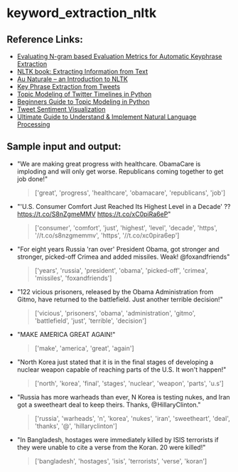 # keyword_extraction_nltk

## Reference Links:
- [ Evaluating N-gram based Evaluation Metrics for Automatic Keyphrase Extraction ](http://www.aclweb.org/anthology/C10-1065)
- [ NLTK book: Extracting Information from Text ](http://www.nltk.org/book/ch07.html)
- [ Au Naturale – an Introduction to NLTK ](http://alexbowe.com/au-naturale/)
- [ Key Phrase Extraction from Tweets ](https://datascienceplus.com/key-phrase-extraction-from-tweets/)
- [ Topic Modeling of Twitter Timelines in Python ](https://medium.com/@alexisperrier/topic-modeling-of-twitter-timelines-in-python-bb91fa90d98d)
- [ Beginners Guide to Topic Modeling in Python ](https://www.analyticsvidhya.com/blog/2016/08/beginners-guide-to-topic-modeling-in-python/)
- [ Tweet Sentiment Visualization ](https://www.csc2.ncsu.edu/faculty/healey/tweet_viz/tweet_app/)
- [ Ultimate Guide to Understand & Implement Natural Language Processing ](https://www.analyticsvidhya.com/blog/2017/01/ultimate-guide-to-understand-implement-natural-language-processing-codes-in-python/)


## Sample input and output:

- "We are making great progress with healthcare. ObamaCare is imploding and will only get worse. Republicans coming together to get job done!"
  > ['great', 'progress', 'healthcare', 'obamacare', 'republicans', 'job']
- "'U.S. Consumer Comfort Just Reached Its Highest Level in a Decade' ??https://t.co/S8nZgmeMMV https://t.co/xC0piRa6eP"
  > ['consumer', 'comfort', 'just', 'highest', 'level', 'decade', 'https', '//t.co/s8nzgmemmv', 'https', '//t.co/xc0pira6ep']
- "For eight years Russia 'ran over' President Obama, got stronger and stronger, picked-off Crimea and added missiles. Weak! @foxandfriends"
  > ['years', 'russia', 'president', 'obama', 'picked-off', 'crimea', 'missiles', 'foxandfriends']
- "122 vicious prisoners, released by the Obama Administration from Gitmo, have returned to the battlefield. Just another terrible decision!"
  > ['vicious', 'prisoners', 'obama', 'administration', 'gitmo', 'battlefield', 'just', 'terrible', 'decision']
- "MAKE AMERICA GREAT AGAIN!"
  > ['make', 'america', 'great', 'again']
- "North Korea just stated that it is in the final stages of developing a nuclear weapon capable of reaching parts of the U.S. It won't happen!"
  > ['north', 'korea', 'final', 'stages', 'nuclear', 'weapon', 'parts', 'u.s']
- "Russia has more warheads than ever, N Korea is testing nukes, and Iran got a sweetheart deal to keep theirs. Thanks, @HillaryClinton."
  > ['russia', 'warheads', 'n', 'korea', 'nukes', 'iran', 'sweetheart', 'deal', 'thanks', '@', 'hillaryclinton']
- "In Bangladesh, hostages were immediately killed by ISIS terrorists if they were unable to cite a verse from the Koran. 20 were killed!"
  > ['bangladesh', 'hostages', 'isis', 'terrorists', 'verse', 'koran']
